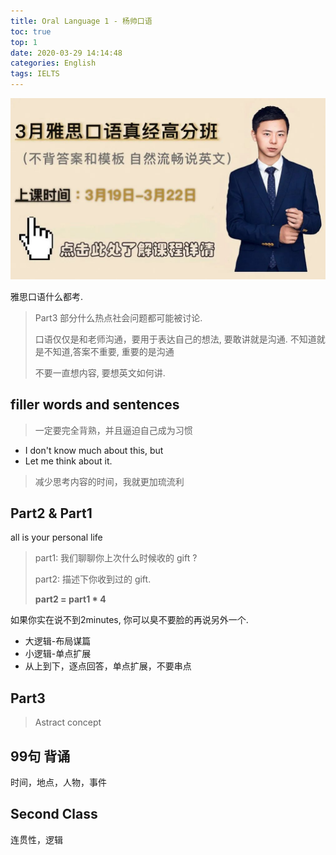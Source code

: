 ```yaml
---
title: Oral Language 1 - 杨帅口语
toc: true
top: 1
date: 2020-03-29 14:14:48
categories: English
tags: IELTS
---
```


<img src="/images/IELTS/oral/yang-1-logo.jpeg" width="550" alt="2020.3.19杨帅口语高分班"/>

<!-- more -->


雅思口语什么都考. 

> Part3 部分什么热点社会问题都可能被讨论.
> 
> 口语仅仅是和老师沟通，要用于表达自己的想法, 要敢讲就是沟通. 不知道就是不知道,答案不重要, 重要的是沟通
> 
> 不要一直想内容, 要想英文如何讲.

## filler words and sentences

> 一定要完全背熟，并且逼迫自己成为习惯

- I don't know much about this,  but
- Let me think about it.

> 减少思考内容的时间，我就更加琉流利

## Part2 & Part1

all is your personal life

> part1: 我们聊聊你上次什么时候收的 gift ?
>
> part2: 描述下你收到过的 gift.
>
> **part2 = part1 * 4**

如果你实在说不到2minutes, 你可以臭不要脸的再说另外一个.

- 大逻辑-布局谋篇
- 小逻辑-单点扩展
- 从上到下，逐点回答，单点扩展，不要串点

## Part3

> Astract concept

## 99句 背诵

时间，地点，人物，事件 

## Second Class

连贯性，逻辑